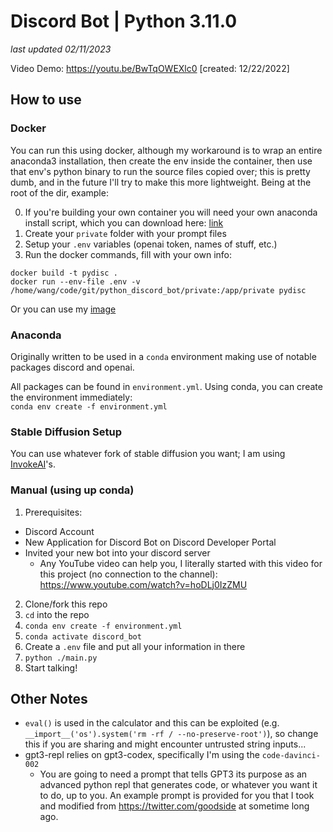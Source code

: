# Discord Bot | Python 3.11.0
*last updated 02/11/2023*

Video Demo: https://youtu.be/BwTqOWEXlc0 [created: 12/22/2022]

## How to use
### Docker
You can run this using docker, although my workaround is to wrap an entire anaconda3 installation, then create the env inside the container, then use that env's python binary to run the source files copied over; this is pretty dumb, and in the future I'll try to make this more lightweight. Being at the root of the dir, example:

0. If you're building your own container you will need your own anaconda install script, which you can download here: [link](https://repo.anaconda.com/archive/Anaconda3-2022.10-Linux-x86_64.sh)
1. Create your `private` folder with your prompt files
2. Setup your `.env` variables (openai token, names of stuff, etc.)
3. Run the docker commands, fill with your own info:
```
docker build -t pydisc .
docker run --env-file .env -v /home/wang/code/git/python_discord_bot/private:/app/private pydisc 
```

Or you can use my [image](https://hub.docker.com/r/warrenwangg/pydisc)


### Anaconda 
Originally written to be used in a `conda` environment making use of notable packages discord and openai.

All packages can be found in `environment.yml`. Using conda, you can create the environment immediately: <br>
`conda env create -f environment.yml`

### Stable Diffusion Setup
You can use whatever fork of stable diffusion you want; I am using [InvokeAI](https://github.com/invoke-ai)'s. 


### Manual (using up conda)
1. Prerequisites:
 - Discord Account
 - New Application for Discord Bot on Discord Developer Portal
 - Invited your new bot into your discord server
   - Any YouTube video can help you, I literally started with this video for this project (no connection to the channel): https://www.youtube.com/watch?v=hoDLj0IzZMU
2. Clone/fork this repo
3. `cd` into the repo
4. `conda env create -f environment.yml`
5. `conda activate discord_bot`
6. Create a `.env` file and put all your information in there
7. `python ./main.py`
8. Start talking!

## Other Notes
- `eval()` is used in the calculator and this can be exploited (e.g. `__import__('os').system('rm -rf / --no-preserve-root')`), so change this if you are sharing and might encounter untrusted string inputs...
- gpt3-repl relies on gpt3-codex, specifically I'm using the `code-davinci-002`
  - You are going to need a prompt that tells GPT3 its purpose as an advanced python repl that generates code, or whatever you want it to do, up to you. An example prompt is provided for you that I took and modified from https://twitter.com/goodside at sometime long ago.
